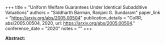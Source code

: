 +++
title = "Uniform Welfare Guarantees Under Identical Subadditive Valuations"
authors = "Siddharth Barman, Ranjani G. Sundaram"
paper_link = "https://arxiv.org/abs/2005.00504"
publication_details = "CoRR, abs/2005.00504, 2020, url: <a href='https://arxiv.org/abs/2005.00504' target='_blank'>https://arxiv.org/abs/2005.00504</a>."
conference_date = "2020"
notes = ""
+++

<b>Abstract:</b>
